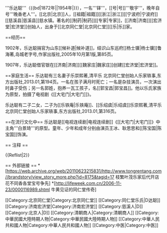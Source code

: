'''乐达聪'''（{{bd|1872年||1954年|}}），一名'''铎'''，[[号|号]]'''敬宇'''，晚年自号'''晚香老人'''。[[北京|北京]]人，[[祖籍|祖籍]][[浙江|浙江]][[宁波府|宁波府]][[慈溪县|慈溪县]]慈水镇。著名的[[制药|制药]][[专家|专家]]，[[济南|济南]][[宏济堂|宏济堂]]创始人，出身于[[北京同仁堂|北京同仁堂]][[乐|乐]]家。

==经历==

1902年，乐达聪捐官为山东[[候补道|候补道]]，结识山东巡府[[杨士骥|杨士骥]]<ref name="laozihao">鲁海著,岛城老字号,作家出版社,2005年10月第1版,第85页</ref>。

1907年，乐达聪借官银在[[济南|济南]][[魏家庄|魏家庄]]创建[[宏济堂|宏济堂]]<ref name="laozihao" />。

==家庭生活==
乐达聪有三名妻子<ref>乐崇熙著,清平乐  北京同仁堂创始人乐家轶事,东方出版社,2013.01,第194页</ref>。一名在孩子满月时死亡；一名是杂技演员，一次演出时鼻子受伤；另一名郭姓，抱养一瓦工孩子，名[[郭宝昌|郭宝昌]]。他以乐氏家族为原型，拍摄了电视剧《[[大宅门|大宅门]]》。

乐达聪有二子二女，二子为[[乐铁庵|乐铁庵]]、[[乐绍虞|乐绍虞]]<ref>乐崇熙著,清平乐  北京同仁堂创始人乐家轶事,东方出版社,2013.01,第316页</ref>。

==在流行文化中==
乐达聪是[[电视连续剧|电视连续剧]]《[[大宅门|大宅门]]》中主角'''白景琦'''的原型。童年、少年和成年分别由演员王冰、耿思思和[[陈宝国|陈宝国]]饰演。

== 注释 ==

{{Reflist|2}}

== 外部链接 ==
*[https://web.archive.org/web/20110623215831/http://www.tongrentang.com//brandstory/view_story_more.php?id=8175&tagid=17 枝繁叶茂乐家后代开店 花不同香各堂宝号争先]
*[http://lifeweek.com.cn/2006-11-23/0000116989.shtml 牛黄见证的同仁堂传奇]

[[Category:北京同仁堂|Category:北京同仁堂]]
[[Category:同仁堂乐氏|D达聪]]
[[Category:济南宏济堂|Category:济南宏济堂]]
[[Category:慈溪人|D]]
[[Category:北京人|D]]
[[Category:清朝商人|Category:清朝商人]]
[[Category:中華民國大陸時期人物|Category:中華民國大陸時期人物]]
[[Category:中華人民共和國人物|Category:中華人民共和國人物]]
[[Category:中医|Category:中医]]